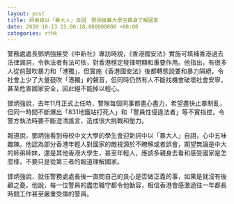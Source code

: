 ```yaml
---
layout: post
title: 師弟妹以「暴大人」自詡　鄧炳強冀大學生親身了解國家
date: 2020-10-13 15:00:18.000000000 +08:00
categories: rthk
---
```


警務處處長鄧炳強接受《中新社》專訪時說，《香港國安法》實施可填補香港過去法律漏洞，令執法者有法可依，對香港穩定發揮明顯和重要作用。他指出，有很多人從前鼓吹暴力和「港獨」，但實施《香港國安法》後都轉態說要和暴力隔絕，令社會上少了大量鼓吹「港獨」的聲音，但同時仍然有人不斷找機會破壞社會安寧，甚至危害國家安全，因此絕不能掉以輕心。

鄧炳強說，去年11月正式上任時，警隊每個同事都盡心盡力，希望盡快止暴制亂，但同一時間不斷爆出「831地鐵站打死人」和「警員性侵違法者」等不實指控，令警方執法時要不斷澄清謠言，造成很大挑戰和壓力。

報道說，鄧炳強看到母校中文大學的學生會迎新詞中以「暴大人」自詡，心中五味雜陳。他認為部分香港年輕人對國家的敵視源於不瞭解或者誤會，期望無論是中大的師弟師妹，還是其他香港大學生，甚至年輕人，應該多親身去看和感受國家是怎麼樣，不要只是從第三者的報道理解國家。

鄧炳強說，就任警務處處長後一直問自己的良心是否做正義的事，如果是就沒有後顧之憂。他說，每一位警員的盡忠職守都令他動容，相信香港會感激過往一年都長時間工作甚至嚴重受傷的警員。
